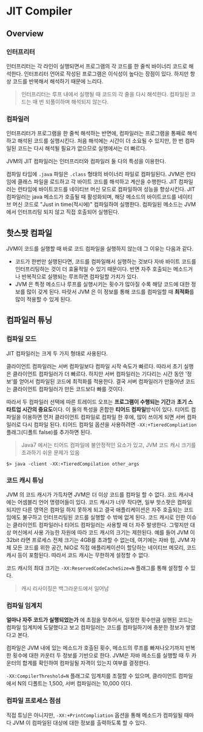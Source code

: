 # JIT Compiler

## Overview
### 인터프리터
인터프리터는 각 라인이 실행되면서 프로그램의 각 코드를 한 줄씩 바이너리 코드로 해석한다. 
인터프리터 언어로 작성된 프로그램은 이식성이 높다는 장점이 있다. 하지만 항상 코드를 반복해서 해석하기 때문에 느리다. 
> 인터프리터는 루프 내에서 실행될 때 코드의 각 줄을 다시 해석한다. 컴파일된 코드는 매 번 되풀이하며 해석되지 않는다. 

### 컴파일러
인터프리터가 프로그램을 한 줄씩 해석하는 반면에, 컴파일러는 프로그램을 통째로 해석하고 해석된 코드를 실행시킨다. 
처음 해석에는 시간이 더 소요될 수 있지만, 한 번 컴파일된 코드는 다시 해석될 필요가 없으므로 실행에서는 더 빠르다. 

JVM의 JIT 컴파일러는 인터프리터와 컴파일러 둘 다의 특성을 이용한다.

컴파일 타임에 `.java` 파일은 `.class` 형태의 바이너리 파일로 컴파일된다. JVM은 런타임에 클래스 파일을 로드하고 각 바이트 코드를 해석하고 계산을 수행한다. 
JIT 컴파일러는 런타임에 바이트코드를 네이티브 머신 모드로 컴파일하여 성능을 향상시킨다. 
JIT 컴파일러는 java 메소드가 호출될 때 활성화되며, 해당 메소드의 바이트코드를 네이티브 머신 코드로 "Just in time(적시에)" 컴파일하여 실행한다. 
컴파일된 메소드는 JVM 에서 인터프리팅 되지 않고 직접 호출되어 실행된다. 

## 핫스팟 컴파일
JVM이 코드를 실행할 때 바로 코드 컴파일을 실행하지 않는데 그 이유는 다음과 같다. 
- 코드가 한번만 실행된다면, 코드를 컴파일해서 실행하는 것보다 자바 바이트 코드를 
인터프리팅하는 것이 더 효율적일 수 있기 때문이다. 반면 자주 호출되는 메소드거나 반복적으로 실행되는 루프하면 컴파일할 가치가 있다. 
- JVM 은 특정 메소드나 루프를 실행시키는 횟수가 많아질 수록 해당 코드에 대한 정보를 많이 갖게 된다. 따랏서 JVM 은 이 정보를 통해 코드를 컴파일할 때 
**최적화**를 많이 적용할 수 있게 된다.

## 컴파일러 튜닝

### 컴파일 모드 
JIT 컴파일러는 크게 두 가지 형태로 사용된다.  

클라이언트 컴파일러는 서버 컴파일보다 컴파일 시작 속도가 빠르다. 따라서 초기 실행은 클라이언트 컴파일러가 더 빠르다. 
하지만 서버 컴파일러는 기다리는 시간 동안 '정보'를 얻어서 컴파일된 코드에 최적화를 적용한다. 결국 서버 컴파일러가 만들어낸 코드는 
클라이언트 컴파일러가 만든 코드보다 빠를 것이다. 

따라서 두 컴파일러 선택에 따른 트레이드 오프는 **프로그램이 수행되는 기간**과 **초기 스타트업 시간의 중요도**이다. 
이 둘의 특성을 혼합한 **티어드 컴파일**방식이 있다. 티어트 컴파일을 이용하면 먼저 클라이언트 컴파일로 컴파일 한 후에, 
많이 쓰이게 되면 서버 컴파일러로 다시 컴파일 된다. 티어드 컴파일 옵션을 사용하려면 `-XX:+TieredCompliation` 플래그(디폴트 false)를 추가하면 된다. 
> Java7 에서는 티어드 컴파일에 불안정적인 요소가 있고, JVM 코드 캐시 크기를 초과하기 쉬운 문제가 있음

```shell
$> java -client -XX:+TieredCompilation other_args
```

### 코드 캐시 튜닝
JVM 의 코드 캐시가 가득차면 JVM은 더 이상 코드를 컴파일 할 수 없다. 코드 캐시내에는 어셈블리 언어 명령어들이 있다. 
코드 캐시가 너무 작다면, 일부 핫스팟은 컴파일 되지만 다른 영역은 컴파일 하지 못하게 되고 결국 애플리케이션은 자주 호출되는 코드임에도 불구하고 
인터프리팅된 코드를 실행할 수 밖에 없게 된다. 코드 캐시로 인한 이슈는 클라이언트 컴파일러나 티어드 컴파일러는 사용할 때 더 자주 발생한다. 
그렇지만 대상 머신에서 사용 가능한 자원에 따라 코드 캐시의 크기는 제한된다. 예를 들어 JVM 이 32bit 라면 프로세스 전체 크기는 4GB를 초과할 수 
없는데, 여기에는 자바 힙, JVM 자체 모든 코드를 위한 공간, NIO로 직접 애플리케이션이 할당하는 네이티브 메모리, 코드 캐시 등이 포함된다. 
따라서 코드 캐시는 무한하게 설정할 수 없다. 

코드 캐시의 최대 크기는 `-XX:ReservedCodeCacheSize=N` 플래그를 통해 설정할 수 있다. 
> 캐시 리사이징은 백그라운드에서 일어남

### 컴파일 임계치
**얼마나 자주 코드가 실행되었는가** 에 초점을 맞추어서, 일정한 횟수만큼 실핸된 코드는 컴파일 임계치에 도달했다고 보고 컴파일러는 
코드를 컴파일하기에 충분한 정보가 쌓였다고 본다. 

컴파일은 JVM 내에 있는 메소드가 호출된 횟수, 메소드의 루프를 빠져나오기까지 반복한 횟수에 대한 카운터 두 정보를 기반으로 한다. 
JVM은 자바 메소드를 실행할 때 두 카운터의 합계를 확인하여 컴파일될 자격이 있는지 여부를 결정한다. 

`-XX:CompilerThreshold=N` 플래그로 임계치를 조절할 수 있으며, 클라이언트 컴파일에서 N의 디폴트는 1,500, 서버 컴파일러는 10,000 이다.

### 컴파일 프로세스 점섬
직접 튜닝은 아니지만, `-XX:+PrintCompliation` 옵션을 통해 메소드가 컴파일될 때마다 JVM 이 컴파일된 대상에 대한 정보를 출력하도록 할 수 있다. 
